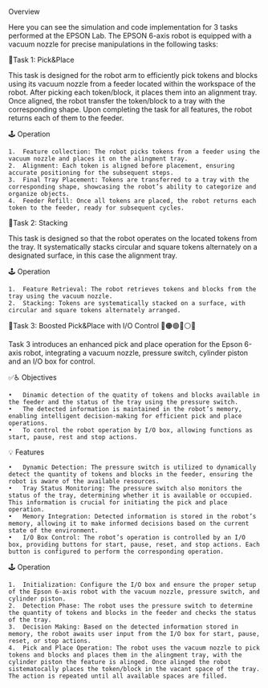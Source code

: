 Overview

Here you can see the simulation and code implementation for 3 tasks performed at the EPSON Lab. The EPSON 6-axis robot is equipped with a vacuum nozzle for precise manipulations in the following tasks: 

🤖Task 1: Pick&Place

This task is designed for the robot arm to efficiently pick tokens and blocks using its vacuum nozzle from a feeder located within the workspace of the robot. After picking each token/block, it places them into an alignment tray. Once aligned, the robot transfer the token/block to a tray with the corresponding shape. Upon completing the task for all features, the robot returns each of them to the feeder. 

  🕹️ Operation

	1.	Feature collection: The robot picks tokens from a feeder using the vacuum nozzle and places it on the alingment tray.
	2.	Alignment: Each token is aligned before placement, ensuring accurate positioning for the subsequent steps.
	3.	Final Tray Placement: Tokens are transferred to a tray with the corresponding shape, showcasing the robot’s ability to categorize and organize objects.
	4.	Feeder Refill: Once all tokens are placed, the robot returns each token to the feeder, ready for subsequent cycles.



🤖Task 2: Stacking

This task is designed so that the robot operates on the located tokens from the tray. It systematically stacks circular and square tokens alternately on a designated surface, in this case the alignment tray.

  🕹️ Operation

	1.	Feature Retrieval: The robot retrieves tokens and blocks from the tray using the vacuum nozzle.
	2.	Stacking: Tokens are systematically stacked on a surface, with circular and square tokens alternately arranged.



🤖Task 3: Boosted Pick&Place with I/O Control 🔴🟠🟢🔵⚪️🔴

Task 3 introduces an enhanced pick and place operation for the Epson 6-axis robot, integrating a vacuum nozzle, pressure switch, cylinder piston and an I/O box for control. 

✅♿  Objectives 

	•	Dinamic detection of the quatity of tokens and blocks available in the feeder and the status of the tray using the pressure switch.
	•	The detected information is maintained in the robot’s memory, enabling intelligent decision-making for efficient pick and place operations. 
	•	To control the robot operation by I/O box, allowing functions as start, pause, rest and stop actions.

💡  Features

	•	Dynamic Detection: The pressure switch is utilized to dynamically detect the quantity of tokens and blocks in the feeder, ensuring the robot is aware of the available resources.
	•	Tray Status Monitoring: The pressure switch also monitors the status of the tray, determining whether it is available or occupied. This information is crucial for initiating the pick and place operation.
	•	Memory Integration: Detected information is stored in the robot’s memory, allowing it to make informed decisions based on the current state of the environment.
 	•	I/O Box Control: The robot’s operation is controlled by an I/O box, providing buttons for start, pause, reset, and stop actions. Each button is configured to perform the corresponding operation.

 🕹️ Operation

	1.	Initialization: Configure the I/O box and ensure the proper setup of the Epson 6-axis robot with the vacuum nozzle, pressure switch, and cylinder piston.
	2.	Detection Phase: The robot uses the pressure switch to determine the quantity of tokens and blocks in the feeder and checks the status of the tray.
	3.	Decision Making: Based on the detected information stored in memory, the robot awaits user input from the I/O box for start, pause, reset, or stop actions.
	4.	Pick and Place Operation: The robot uses the vacuum nozzle to pick tokens and blocks and places them in the alingment tray, with the cylinder piston the feature is alinged. Once alinged the robot sistematocally places the token/block in the vacant space of the tray. The action is repeated until all available spaces are filled.
  
